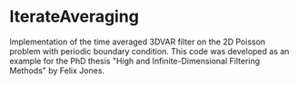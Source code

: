 # IterateAveraging
Implementation of the time averaged 3DVAR filter on the 2D Poisson problem with periodic boundary condition. 
This code was developed as an example for the PhD thesis "High and Infinite-Dimensional Filtering Methods" by Felix Jones.
